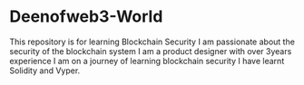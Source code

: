 # Deenofweb3-World
This repository is for learning Blockchain Security
I am passionate about the security of the blockchain system
I am a product designer with over 3years experience
I am on a journey of learning blockchain security
I have learnt Solidity and Vyper. 

